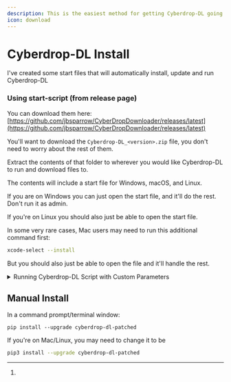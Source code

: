 ```yaml
---
description: This is the easiest method for getting Cyberdrop-DL going!
icon: download
---
```


# Cyberdrop-DL Install

I've created some start files that will automatically install, update and run Cyberdrop-DL

### Using start-script (from release page)

You can download them here: [https://github.com/jbsparrow/CyberDropDownloader/releases/latest](https://github.com/jbsparrow/CyberDropDownloader/releases/latest)

You'll want to download the `Cyberdrop-DL_<version>.zip` file, you don't need to worry about the rest of them.

Extract the contents of that folder to wherever you would like Cyberdrop-DL to run and download files to.

The contents will include a start file for Windows, macOS, and Linux.

If you are on Windows you can just open the start file, and it'll do the rest. Don't run it as admin.

If you're on Linux you should also just be able to open the start file.

In some very rare cases, Mac users may need to run this additional command first:

```sh
xcode-select --install
```

But you should also just be able to open the file and it'll handle the rest.

<details>

<summary>Running Cyberdrop-DL Script with Custom Parameters</summary>

You can open the start script from the zip. At the top of the file, you will find 3 variables:

```shell
set "PYTHON="
set "VENV_DIR="
set "COMMANDLINE_ARGS="
```

* **PYTHON**: You c[^1]an set a custom path for the python executable. This is useful if you have multiple python version installed an want to use an specific one

- **VENV\_DIR**: Path of the folder were the python virtual environment will be created

* **COMMANDLINE\_ARGS**: Arguments to pass to cyberdrop-dl. You can learn more about them in[cli-arguments.md](../reference/cli-arguments.md "mention")

</details>

## Manual Install

In a command prompt/terminal window:

```shell
pip install --upgrade cyberdrop-dl-patched
```

If you're on Mac/Linux, you may need to change it to be

```sh
pip3 install --upgrade cyberdrop-dl-patched
```

[^1]:
